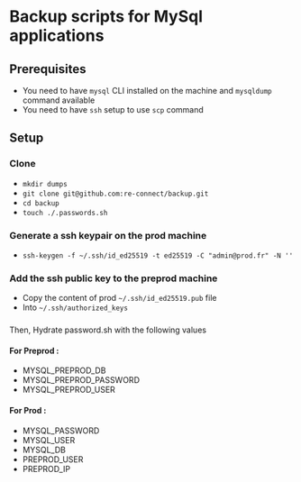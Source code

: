 # Backup scripts for MySql applications

## Prerequisites

* You need to have `mysql` CLI installed on the machine and `mysqldump` command available
* You need to have `ssh` setup to use `scp` command

## Setup

### Clone

* `mkdir dumps`
* `git clone git@github.com:re-connect/backup.git`
* `cd backup`
* `touch ./.passwords.sh`

### Generate a ssh keypair on the prod machine

* `ssh-keygen -f ~/.ssh/id_ed25519 -t ed25519 -C "admin@prod.fr" -N ''`

### Add the ssh public key to the preprod machine

* Copy the content of prod `~/.ssh/id_ed25519.pub` file
* Into `~/.ssh/authorized_keys`

### 

Then, Hydrate password.sh with the following values

#### For Preprod : 

* MYSQL_PREPROD_DB
* MYSQL_PREPROD_PASSWORD
* MYSQL_PREPROD_USER

#### For Prod : 

* MYSQL_PASSWORD
* MYSQL_USER
* MYSQL_DB
* PREPROD_USER
* PREPROD_IP
